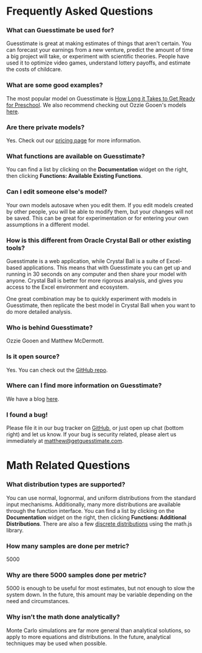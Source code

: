 # Frequently Asked Questions

### What can Guesstimate be used for?

Guesstimate is great at making estimates of things that aren't certain. You can forecast your earnings from a new venture, predict the amount of time a big project will take, or experiment with scientific theories. People have used it to optimize video games, understand lottery payoffs, and estimate the costs of childcare.

### What are some good examples?

The most popular model on Guesstimate is [How Long it Takes to Get Ready for Preschool](https://getguesstimate.com/models/314). We also recommend checking out Ozzie Gooen's models [here](https://getguesstimate.com/users/1).

### Are there private models?

Yes. Check out our [pricing page](https://getguesstimate.com/pricing) for more information.

### What functions are available on Guesstimate?

You can find a list by clicking on the **Documentation** widget on the right, then clicking **Functions: Available Existing Functions**.

### Can I edit someone else's model?

Your own models autosave when you edit them. If you edit models created by other people, you will be able to modify them, but your changes will not be saved. This can be great for experimentation or for entering your own assumptions in a different model.

### How is this different from Oracle Crystal Ball or other existing tools?

Guesstimate is a web application, while Crystal Ball is a suite of Excel-based applications. This means that with Guesstimate you can get up and running in 30 seconds on any computer and then share your model with anyone. Crystal Ball is better for more rigorous analysis, and gives you access to the Excel environment and ecosystem.

One great combination may be to quickly experiment with models in Guesstimate, then replicate the best model in Crystal Ball when you want to do more detailed analysis.

### Who is behind Guesstimate?

Ozzie Gooen and Matthew McDermott.

### Is it open source?

Yes. You can check out the [GitHub repo](https://github.com/getguesstimate/guesstimate-app).

### Where can I find more information on Guesstimate?

We have a blog [here](https://medium.com/guesstimate-blog).

### I found a bug!

Please file it in our bug tracker on [GitHub](https://github.com/getguesstimate/guesstimate-app), or just open up chat (bottom right) and let us know. If your bug is security related, please alert us immediately at [matthew@getguesstimate.com](mailto:matthew@getguesstimate.com).

# Math Related Questions

### What distribution types are supported?

You can use normal, lognormal, and uniform distributions from the standard input mechanisms. Additionally, many more distributions are available through the function interface. You can find a list by clicking on the **Documentation** widget on the right, then clicking **Functions: Additional Distributions**. There are also a few [discrete distributions](http://mathjs.org/docs/reference/functions/categorical.html) using the math.js library.

### How many samples are done per metric?

5000

### Why are there 5000 samples done per metric?

5000 is enough to be useful for most estimates, but not enough to slow the system down. In the future, this amount may be variable depending on the need and circumstances.

### Why isn’t the math done analytically?

Monte Carlo simulations are far more general than analytical solutions, so apply to more equations and distributions. In the future, analytical techniques may be used when possible.
